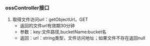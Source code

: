 ### ossController接口
>
1. 取得文件访问url：getObjectUrl，GET
    * 返回的文件url有效期30分钟
    * 参数：key:文件路径,bucketName:bucket名
    * 返回：url：string类型，文件访问地址；如果文件不存在返回null
